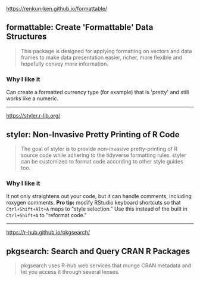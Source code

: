 https://renkun-ken.github.io/formattable/
## formattable: Create 'Formattable' Data Structures
<blockquote>This package is designed for applying formatting on vectors and data frames to make data presentation easier, richer, more flexible and hopefully convey more information.</blockquote>

### Why I like it
Can create a formatted currency type (for example) that is 'pretty' and still works like a numeric. 

-----

https://styler.r-lib.org/
## styler: Non-Invasive Pretty Printing of R Code
<blockquote>The goal of styler is to provide non-invasive pretty-printing of R source code while adhering to the tidyverse formatting rules. styler can be customized to format code according to other style guides too.</blockquote>

### Why I like it
It not only straightens out your code, but it can handle comments, including roxygen comments. **Pro tip:** modify RStudio keyboard shortcuts so that ` Ctrl+Shift+Alt+A ` maps to "style selection." Use this instead of the built in ` Ctrl+Shift+A ` to "reformat code."

-----

https://r-hub.github.io/pkgsearch/
## pkgsearch: Search and Query CRAN R Packages
<blockquote>pkgsearch uses R-hub web services that munge CRAN metadata and let you access it through several lenses.</blockquote>

